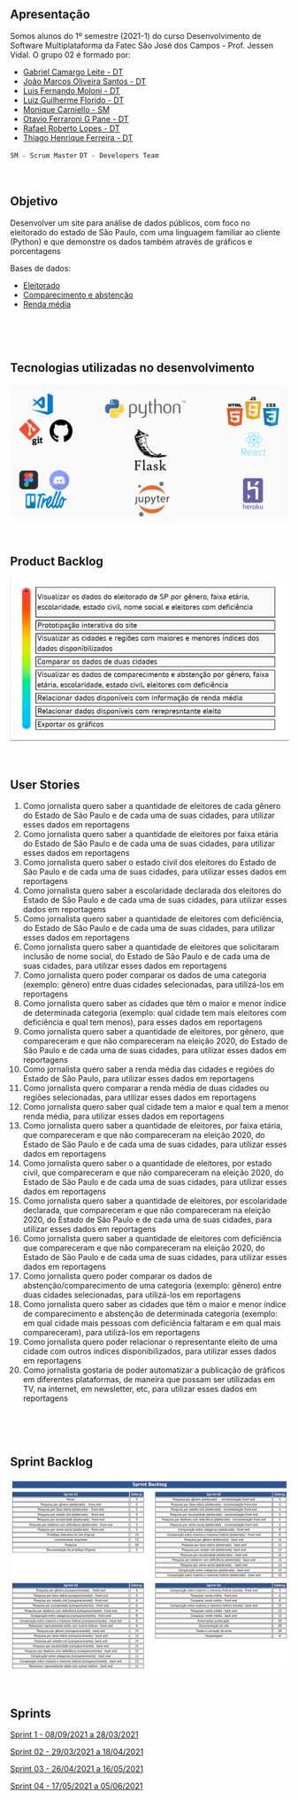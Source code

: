 ## Apresentação

Somos alunos do 1º semestre (2021-1) do curso Desenvolvimento de Software Multiplataforma da Fatec São José dos Campos - Prof. Jessen Vidal.
O grupo 02 é formado por:

- [Gabriel Camargo Leite - DT](https://www.linkedin.com/in/gabriel-camargo-915452196/)
- [João Marcos Oliveira Santos - DT](https://www.linkedin.com/in/joaomarcosoliveiraa/)
- [Luis Fernando Moloni - DT](https://www.linkedin.com/in/luiz-fernando-moloni-ab9021204/)
- [Luiz Guilherme Florido - DT](https://www.google.com/)
- [Monique Carniello - SM](https://www.linkedin.com/in/monique-carniello-511ba61b6/)
- [Otavio Ferraroni G Pane - DT](https://www.linkedin.com/in/otavioferraronigpane)
- [Rafael Roberto Lopes - DT](https://www.linkedin.com/in/rafael-roberto-lopes/)
- [Thiago Henrique Ferreira - DT](https://www.linkedin.com/in/thiago-henrique-ferreira-2499a41a8/)

`SM - Scrum Master`
`DT - Developers Team`
<br>
<br>
<br>
## Objetivo

Desenvolver um site para análise de dados públicos, com foco no eleitorado do estado de São Paulo, com uma linguagem familiar ao cliente (Python) e que demonstre os dados também através de gráficos e porcentagens

Bases de dados:

- [Eleitorado](https://www.tse.jus.br/eleicoes/estatisticas/repositorio-de-dados-eleitorais-1)
- [Comparecimento e abstenção](https://www.tse.jus.br/eleicoes/estatisticas/repositorio-de-dados-eleitorais-1)
- [Renda média](https://www.tse.jus.br/eleicoes/estatisticas/repositorio-de-dados-eleitorais-1)
<br>
<br>
<br>

## Tecnologias utilizadas no desenvolvimento

<img src="Images/Tecnologias.png"/>
<br>
<br>
<br>

## Product Backlog

<img src="Images/Product_Backlog.png"/>
<br>
<br>
<br>

## User Stories


1.	Como jornalista quero saber a quantidade de eleitores de cada gênero do Estado de São Paulo e de cada uma de suas cidades, para utilizar esses dados em reportagens
2.	Como jornalista quero saber a quantidade de eleitores por faixa etária do Estado de São Paulo e de cada uma de suas cidades, para utilizar esses dados em reportagens
3.	Como jornalista quero saber o estado civil dos eleitores do Estado de São Paulo e de cada uma de suas cidades, para utilizar esses dados em reportagens
4.	Como jornalista quero saber a escolaridade declarada dos eleitores do Estado de São Paulo e de cada uma de suas cidades, para utilizar esses dados em reportagens
5.	Como jornalista quero saber a quantidade de eleitores com deficiência, do Estado de São Paulo e de cada uma de suas cidades, para utilizar esses dados em reportagens
6.	Como jornalista quero saber a quantidade de eleitores que solicitaram inclusão de nome social, do Estado de São Paulo e de cada uma de suas cidades, para utilizar esses dados em reportagens
7.	Como jornalista quero poder comparar os dados de uma categoria (exemplo: gênero) entre duas cidades selecionadas, para utilizá-los em reportagens
8.	Como jornalista quero saber as cidades que têm o maior e menor índice de determinada categoria (exemplo: qual cidade tem mais eleitores com deficiência e qual tem menos), para esses dados em reportagens
9.	Como jornalista quero saber a quantidade de eleitores, por gênero, que compareceram e que não compareceram na eleição 2020, do Estado de São Paulo e de cada uma de suas cidades, para utilizar esses dados em reportagens
10.	Como jornalista quero saber a renda média das cidades e regiões do Estado de São Paulo, para utilizar esses dados em reportagens
11.	 Como jornalista quero comparar a renda média de duas cidades ou regiões selecionadas, para utilizar esses dados em reportagens
12.	 Como jornalista quero saber qual cidade tem a maior e qual tem a menor renda média, para utilizar esses dados em reportagens
13.	 Como jornalista quero saber a quantidade de eleitores, por faixa etária, que compareceram e que não compareceram na eleição 2020, do Estado de São Paulo e de cada uma de suas cidades, para utilizar esses dados em reportagens
14.	 Como jornalista quero saber o a quantidade de eleitores, por estado civil, que compareceram e que não compareceram na eleição 2020, do Estado de São Paulo e de cada uma de suas cidades, para utilizar esses dados em reportagens
15.	 Como jornalista quero saber a quantidade de eleitores, por escolaridade declarada, que compareceram e que não compareceram na eleição 2020, do Estado de São Paulo e de cada uma de suas cidades, para utilizar esses dados em reportagens
16.	 Como jornalista quero saber a quantidade de eleitores com deficiência que compareceram e que não compareceram na eleição 2020, do Estado de São Paulo e de cada uma de suas cidades, para utilizar esses dados em reportagens
17.	 Como jornalista quero poder comparar os dados de abstenção/comparecimento de uma categoria (exemplo: gênero) entre duas cidades selecionadas, para utilizá-los em reportagens
18.	 Como jornalista quero saber as cidades que têm o maior e menor índice de comparecimento e abstenção de determinada categoria (exemplo: em qual cidade mais pessoas com deficiência faltaram e em qual mais compareceram), para utilizá-los em reportagens
19.	 Como jornalista quero poder relacionar o representante eleito de uma cidade com outros índices disponibilizados, para utilizar esses dados em reportagens
20.	 Como jornalista gostaria de poder automatizar a publicação de gráficos em diferentes plataformas, de maneira que possam ser utilizadas em TV, na internet, em newsletter, etc, para utilizar esses dados em reportagens
<br>
<br>
<br>

## Sprint Backlog

<img src="Images/Sprint_backlog.png"/>
<br>
<br>
<br>

## Sprints

[Sprint 1 - 08/09/2021 a 28/03/2021](https://github.com/fa-API-Group-02/project/tree/main/Sprint-01)

[Sprint 02 - 29/03/2021 a 18/04/2021](https://github.com/fa-API-Group-02/project/tree/main/Sprint-02)

[Sprint 03 - 26/04/2021 a 16/05/2021](https://github.com/fa-API-Group-02/project/tree/main/Sprint-03)

[Sprint 04 - 17/05/2021 a 05/06/2021](https://github.com/fa-API-Group-02/project/tree/main/Sprint-04)
